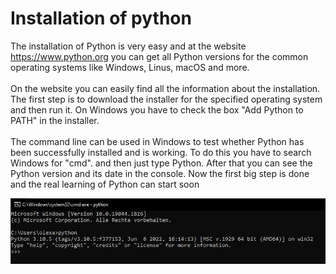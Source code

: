 # Installation of python


The installation of Python is very easy and at the website 
https://www.python.org you can get all Python versions for the common operating systems like Windows, Linus, macOS and more.
<br>
<br>
On the website you can easily find all the information about the installation. The first step is to download the installer for the specified operating system and then run it. On Windows you have to check the box "Add Python to PATH" in the installer. 
<br>
<br>
The command line can be used in Windows to test whether Python has been successfully installed and is working. To do this you have to search Windows for "cmd".
and then just type Python. After that you can see the Python version and its date in the console. Now the first big step is done and the real learning of Python can start soon

<p align="center">
<img src="https://github.com/Olexandr-Andriyenko/Python-learning-path/blob/main/illustrations/img09.JPG" width="600">
<p>


